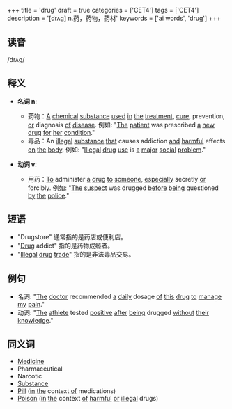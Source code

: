 +++
title = 'drug'
draft = true
categories = ['CET4']
tags = ['CET4']
description = '[drʌg] n.药，药物，药材'
keywords = ['ai words', 'drug']
+++

## 读音
/drʌɡ/

## 释义
- **名词 n**:
  - 药物：[A](/post/a/) [chemical](/post/chemical/) [substance](/post/substance/) [used](/post/used/) [in](/post/in/) [the](/post/the/) [treatment](/post/treatment/), [cure](/post/cure/), prevention, [or](/post/or/) diagnosis [of](/post/of/) [disease](/post/disease/). 例如: "[The](/post/the/) [patient](/post/patient/) was prescribed [a](/post/a/) [new](/post/new/) [drug](/post/drug/) [for](/post/for/) [her](/post/her/) [condition](/post/condition/)."
  - 毒品：An [illegal](/post/illegal/) [substance](/post/substance/) [that](/post/that/) causes addiction [and](/post/and/) [harmful](/post/harmful/) effects [on](/post/on/) [the](/post/the/) [body](/post/body/). 例如: "[Illegal](/post/illegal/) [drug](/post/drug/) [use](/post/use/) is [a](/post/a/) [major](/post/major/) [social](/post/social/) [problem](/post/problem/)."

- **动词 v**:
  - 用药：[To](/post/to/) administer [a](/post/a/) [drug](/post/drug/) [to](/post/to/) [someone](/post/someone/), [especially](/post/especially/) secretly [or](/post/or/) forcibly. 例如: "[The](/post/the/) [suspect](/post/suspect/) was drugged [before](/post/before/) [being](/post/being/) questioned [by](/post/by/) [the](/post/the/) [police](/post/police/)."

## 短语
- "Drugstore" 通常指的是药店或便利店。
- "[Drug](/post/drug/) addict" 指的是药物成瘾者。
- "[Illegal](/post/illegal/) [drug](/post/drug/) [trade](/post/trade/)" 指的是非法毒品交易。

## 例句
- 名词: "[The](/post/the/) [doctor](/post/doctor/) recommended [a](/post/a/) [daily](/post/daily/) dosage [of](/post/of/) [this](/post/this/) [drug](/post/drug/) [to](/post/to/) [manage](/post/manage/) [my](/post/my/) [pain](/post/pain/)."
- 动词: "[The](/post/the/) [athlete](/post/athlete/) tested [positive](/post/positive/) [after](/post/after/) [being](/post/being/) drugged [without](/post/without/) [their](/post/their/) [knowledge](/post/knowledge/)."

## 同义词
- [Medicine](/post/medicine/)
- Pharmaceutical
- Narcotic
- [Substance](/post/substance/)
- [Pill](/post/pill/) ([in](/post/in/) [the](/post/the/) context [of](/post/of/) medications)
- [Poison](/post/poison/) ([in](/post/in/) [the](/post/the/) context [of](/post/of/) [harmful](/post/harmful/) [or](/post/or/) [illegal](/post/illegal/) drugs)

